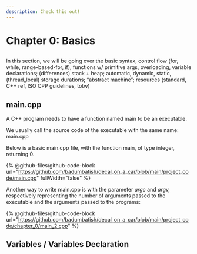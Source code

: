 ```yaml
---
description: Check this out!
---
```


# Chapter 0: Basics

##

In this section, we will be going over the basic syntax, control flow (for, while, range-based-for, if), functions w/ primitive args, overloading, variable declarations; (differences) stack + heap; automatic, dynamic, static, (thread\_local) storage durations; “abstract machine”; resources (standard, C++ ref, ISO CPP guidelines, totw)



## main.cpp

A C++ program needs to have a function named main to be an executable.

We usually call the source code of the executable with the same name: main.cpp

Below is a basic main.cpp file, with the function main, of type integer, returning 0.

{% @github-files/github-code-block url="https://github.com/badumbatish/decal_on_a_car/blob/main/project_code/main.cpp" fullWidth="false" %}

Another way to write main.cpp is with the parameter _argc_ and _argv,_ respectively representing the number of arguments passed to the executable and the arguments passed to the programs:&#x20;

{% @github-files/github-code-block url="https://github.com/badumbatish/decal_on_a_car/blob/main/project_code/chapter_0/main_2.cpp" %}

## Variables / Variables Declaration

